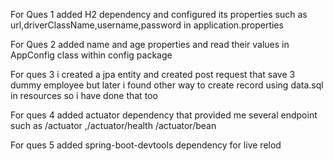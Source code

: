 
For Ques 1 added H2 dependency and configured its properties such as url,driverClassName,username,password in application.properties

For Ques 2 added name and age properties and read their values in AppConfig class within config package

For ques 3 i created a jpa entity and created post request that save 3 dummy employee but later i found other way to create record using data.sql in resources so i have done
that too

For ques 4 added actuator dependency that provided me several endpoint such as /actuator ,/actuator/health /actuator/bean

For ques 5 added spring-boot-devtools dependency for live relod  
